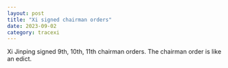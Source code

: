 ```yaml
---
layout: post
title: "Xi signed chairman orders"
date: 2023-09-02
category: tracexi
---
```


Xi Jinping signed 9th, 10th, 11th chairman orders. The chairman order is like an edict. 